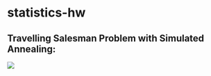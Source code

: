 # statistics-hw

## Travelling Salesman Problem with Simulated Annealing:

![](https://github.com/statistics-hw/tsp_sa_0.98.gif)
